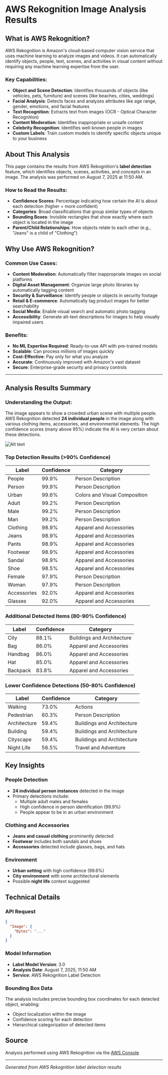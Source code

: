 # AWS Rekognition Image Analysis Results

## What is AWS Rekognition?
AWS Rekognition is Amazon's cloud-based computer vision service that uses machine learning to analyze images and videos. It can automatically identify objects, people, text, scenes, and activities in visual content without requiring any machine learning expertise from the user.

### Key Capabilities:
- **Object and Scene Detection**: Identifies thousands of objects (like vehicles, pets, furniture) and scenes (like beaches, cities, weddings)
- **Facial Analysis**: Detects faces and analyzes attributes like age range, gender, emotions, and facial features
- **Text Recognition**: Extracts text from images (OCR - Optical Character Recognition)
- **Content Moderation**: Identifies inappropriate or unsafe content
- **Celebrity Recognition**: Identifies well-known people in images
- **Custom Labels**: Train custom models to identify specific objects unique to your business

## About This Analysis
This page contains the results from AWS Rekognition's **label detection** feature, which identifies objects, scenes, activities, and concepts in an image. The analysis was performed on August 7, 2025 at 11:50 AM.

### How to Read the Results:
- **Confidence Scores**: Percentage indicating how certain the AI is about each detection (higher = more confident)
- **Categories**: Broad classifications that group similar types of objects
- **Bounding Boxes**: Invisible rectangles that show exactly where each object is located in the image
- **Parent/Child Relationships**: How objects relate to each other (e.g., "Jeans" is a child of "Clothing")

## Why Use AWS Rekognition?

### Common Use Cases:
- **Content Moderation**: Automatically filter inappropriate images on social platforms
- **Digital Asset Management**: Organize large photo libraries by automatically tagging content
- **Security & Surveillance**: Identify people or objects in security footage
- **Retail & E-commerce**: Automatically tag product images for better searchability
- **Social Media**: Enable visual search and automatic photo tagging
- **Accessibility**: Generate alt-text descriptions for images to help visually impaired users

### Benefits:
- **No ML Expertise Required**: Ready-to-use API with pre-trained models
- **Scalable**: Can process millions of images quickly
- **Cost-Effective**: Pay only for what you analyze
- **Accurate**: Continuously improved with Amazon's vast dataset
- **Secure**: Enterprise-grade security and privacy controls

---

## Analysis Results Summary

### Understanding the Output:
The image appears to show a crowded urban scene with multiple people. AWS Rekognition detected **24 individual people** in the image along with various clothing items, accessories, and environmental elements. The high confidence scores (many above 95%) indicate the AI is very certain about these detections.

![Alt text](AWS-AI-ML-Scholarship-Program/dane-deaner-BVLVJ6YErSc-unsplash.jpg)

### Top Detection Results (>90% Confidence)
| Label | Confidence | Category |
|-------|------------|----------|
| People | 99.9% | Person Description |
| Person | 99.9% | Person Description |
| Urban | 99.6% | Colors and Visual Composition |
| Adult | 99.2% | Person Description |
| Male | 99.2% | Person Description |
| Man | 99.2% | Person Description |
| Clothing | 98.9% | Apparel and Accessories |
| Jeans | 98.9% | Apparel and Accessories |
| Pants | 98.9% | Apparel and Accessories |
| Footwear | 98.9% | Apparel and Accessories |
| Sandal | 98.9% | Apparel and Accessories |
| Shoe | 98.5% | Apparel and Accessories |
| Female | 97.9% | Person Description |
| Woman | 97.9% | Person Description |
| Accessories | 92.0% | Apparel and Accessories |
| Glasses | 92.0% | Apparel and Accessories |

### Additional Detected Items (80-90% Confidence)
| Label | Confidence | Category |
|-------|------------|----------|
| City | 88.1% | Buildings and Architecture |
| Bag | 86.0% | Apparel and Accessories |
| Handbag | 86.0% | Apparel and Accessories |
| Hat | 85.0% | Apparel and Accessories |
| Backpack | 83.8% | Apparel and Accessories |

### Lower Confidence Detections (50-80% Confidence)
| Label | Confidence | Category |
|-------|------------|----------|
| Walking | 73.0% | Actions |
| Pedestrian | 60.3% | Person Description |
| Architecture | 59.4% | Buildings and Architecture |
| Building | 59.4% | Buildings and Architecture |
| Cityscape | 59.4% | Buildings and Architecture |
| Night Life | 56.5% | Travel and Adventure |

## Key Insights

### People Detection
- **24 individual person instances** detected in the image
- Primary detections include:
  - Multiple adult males and females
  - High confidence in person identification (99.9%)
  - People appear to be in an urban environment

### Clothing and Accessories
- **Jeans and casual clothing** prominently detected
- **Footwear** includes both sandals and shoes
- **Accessories** detected include glasses, bags, and hats

### Environment
- **Urban setting** with high confidence (99.6%)
- **City environment** with some architectural elements
- Possible **night life** context suggested

## Technical Details

### API Request
```json
{
  "Image": {
    "Bytes": "..."
  }
}
```

### Model Information
- **Label Model Version**: 3.0
- **Analysis Date**: August 7, 2025, 11:50 AM
- **Service**: AWS Rekognition Label Detection

### Bounding Box Data
The analysis includes precise bounding box coordinates for each detected object, enabling:
- Object localization within the image
- Confidence scoring for each detection
- Hierarchical categorization of detected items

## Source
Analysis performed using AWS Rekognition via the [AWS Console](https://us-west-2.console.aws.amazon.com/rekognition/home?region=us-west-2#/label-detection)

---

*Generated from AWS Rekognition label detection results*
